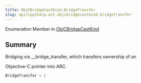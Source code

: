 ```yaml
---
title: ObjCBridgeCastKind.BridgeTransfer
slug: api/cppsharp.ast.objcbridgecastkind.bridgetransfer
---
```

Enumeration Member in [ObjCBridgeCastKind](/api/cppsharp/ast/objcbridgecastkind)

## Summary

<p>Bridging via __bridge_transfer, which transfers ownership of an</p> <p>Objective-C pointer into ARC.</p>

```csharp
BridgeTransfer = 1
```


